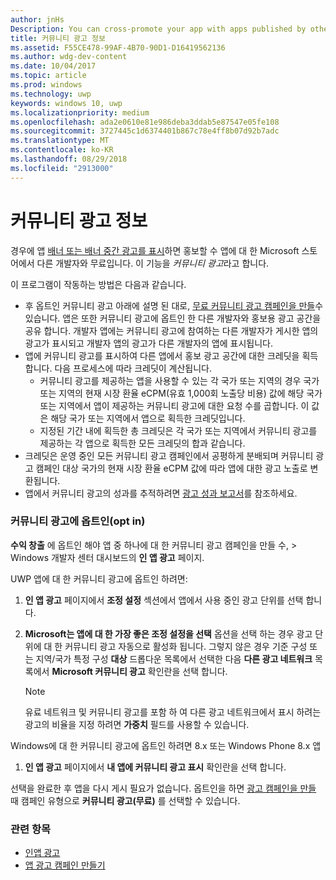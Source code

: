 ```yaml
---
author: jnHs
Description: You can cross-promote your app with apps published by other developers. We call this feature community ads.
title: 커뮤니티 광고 정보
ms.assetid: F55CE478-99AF-4B70-90D1-D16419562136
ms.author: wdg-dev-content
ms.date: 10/04/2017
ms.topic: article
ms.prod: windows
ms.technology: uwp
keywords: windows 10, uwp
ms.localizationpriority: medium
ms.openlocfilehash: ada2e0610e81e986deba3ddab5e87547e05fe108
ms.sourcegitcommit: 3727445c1d6374401b867c78e4ff8b07d92b7adc
ms.translationtype: MT
ms.contentlocale: ko-KR
ms.lasthandoff: 08/29/2018
ms.locfileid: "2913000"
---
```

# <a name="about-community-ads"></a>커뮤니티 광고 정보

경우에 앱 [배너 또는 배너 중간 광고를 표시](../monetize/display-ads-in-your-app.md)하면 홍보할 수 앱에 대 한 Microsoft 스토어에서 다른 개발자와 무료입니다. 이 기능을 *커뮤니티 광고*라고 합니다.  

이 프로그램이 작동하는 방법은 다음과 같습니다.

* 후 옵트인 커뮤니티 광고 아래에 설명 된 대로, [무료 커뮤니티 광고 캠페인을 만들](create-an-ad-campaign-for-your-app.md)수 있습니다. 앱은 또한 커뮤니티 광고에 옵트인 한 다른 개발자와 홍보용 광고 공간을 공유 합니다. 개발자 앱에는 커뮤니티 광고에 참여하는 다른 개발자가 게시한 앱의 광고가 표시되고 개발자 앱의 광고가 다른 개발자의 앱에 표시됩니다.
* 앱에 커뮤니티 광고를 표시하여 다른 앱에서 홍보 광고 공간에 대한 크레딧을 획득합니다. 다음 프로세스에 따라 크레딧이 계산됩니다.
  * 커뮤니티 광고를 제공하는 앱을 사용할 수 있는 각 국가 또는 지역의 경우 국가 또는 지역의 현재 시장 환율 eCPM(유효 1,000회 노출당 비용) 값에 해당 국가 또는 지역에서 앱이 제공하는 커뮤니티 광고에 대한 요청 수를 곱합니다. 이 값은 해당 국가 또는 지역에서 앱으로 획득한 크레딧입니다.
  * 지정된 기간 내에 획득한 총 크레딧은 각 국가 또는 지역에서 커뮤니티 광고를 제공하는 각 앱으로 획득한 모든 크레딧의 합과 같습니다.
* 크레딧은 운영 중인 모든 커뮤니티 광고 캠페인에서 공평하게 분배되며 커뮤니티 광고 캠페인 대상 국가의 현재 시장 환율 eCPM 값에 따라 앱에 대한 광고 노출로 변환됩니다.
* 앱에서 커뮤니티 광고의 성과를 추적하려면 [광고 성과 보고서](advertising-performance-report.md)를 참조하세요.

### <a name="opt-in-to-community-ads"></a>커뮤니티 광고에 옵트인(opt in)

**수익 창출** 에 옵트인 해야 앱 중 하나에 대 한 커뮤니티 광고 캠페인을 만들 수, &gt; Windows 개발자 센터 대시보드의 **인 앱 광고** 페이지.

UWP 앱에 대 한 커뮤니티 광고에 옵트인 하려면:

1. **인 앱 광고** 페이지에서 **조정 설정** 섹션에서 앱에서 사용 중인 광고 단위를 선택 합니다.
2. **Microsoft는 앱에 대 한 가장 좋은 조정 설정을 선택** 옵션을 선택 하는 경우 광고 단위에 대 한 커뮤니티 광고 자동으로 활성화 됩니다. 그렇지 않은 경우 기준 구성 또는 지역/국가 특정 구성 **대상** 드롭다운 목록에서 선택한 다음 **다른 광고 네트워크** 목록에서 **Microsoft 커뮤니티 광고** 확인란을 선택 합니다.

    > [!NOTE]
    > 유료 네트워크 및 커뮤니티 광고를 포함 하 여 다른 광고 네트워크에서 표시 하려는 광고의 비율을 지정 하려면 **가중치** 필드를 사용할 수 있습니다.

Windows에 대 한 커뮤니티 광고에 옵트인 하려면 8.x 또는 Windows Phone 8.x 앱

1. **인 앱 광고** 페이지에서 **내 앱에 커뮤니티 광고 표시** 확인란을 선택 합니다.

선택을 완료한 후 앱을 다시 게시 필요가 없습니다. 옵트인을 하면 [광고 캠페인을 만들](create-an-ad-campaign-for-your-app.md) 때 캠페인 유형으로 **커뮤니티 광고(무료)** 를 선택할 수 있습니다.

### <a name="related-topics"></a>관련 항목

* [인앱 광고](in-app-ads.md)
* [앱 광고 캠페인 만들기](create-an-ad-campaign-for-your-app.md)

